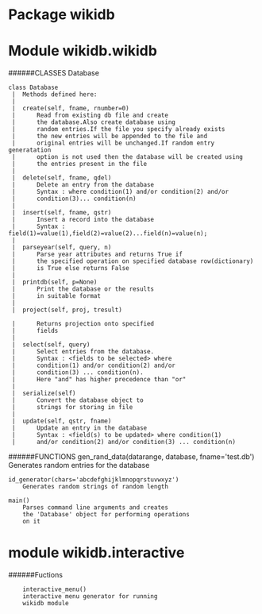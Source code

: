 Package wikidb
==============
Module wikidb.wikidb
=====================

######CLASSES
    Database
    
    class Database
     |  Methods defined here:
     |  
     |  create(self, fname, rnumber=0)
     |      Read from existing db file and create 
     |      the database.Also create database using 
     |      random entries.If the file you specify already exists 
     |      the new entries will be appended to the file and 
     |      original entries will be unchanged.If random entry generatation 
     |      option is not used then the database will be created using 
     |      the entries present in the file
     |  
     |  delete(self, fname, qdel)
     |      Delete an entry from the database
     |      Syntax : where condition(1) and/or condition(2) and/or 
     |      condition(3)... condition(n)
     |  
     |  insert(self, fname, qstr)
     |      Insert a record into the database
     |      Syntax : field(1)=value(1),field(2)=value(2)...field(n)=value(n);
     |  
     |  parseyear(self, query, n)
     |      Parse year attributes and returns True if 
     |      the specified operation on specified database row(dictionary)
     |      is True else returns False
     |  
     |  printdb(self, p=None)
     |      Print the database or the results
     |      in suitable format
     |  
     |  project(self, proj, tresult)

     |      Returns projection onto specified 
     |      fields
     |  
     |  select(self, query)
     |      Select entries from the database.
     |      Syntax : <fields to be selected> where 
     |      condition(1) and/or condition(2) and/or 
     |      condition(3) ... condition(n).
     |      Here "and" has higher precedence than "or"
     |  
     |  serialize(self)
     |      Convert the database object to
     |      strings for storing in file
     |  
     |  update(self, qstr, fname)
     |      Update an entry in the database
     |      Syntax : <field(s) to be updated> where condition(1) 
     |      and/or condition(2) and/or condition(3) ... condition(n)

######FUNCTIONS
    gen_rand_data(datarange, database, fname='test.db')
        Generates random entries for the database
    
    id_generator(chars='abcdefghijklmnopqrstuvwxyz')
        Generates random strings of random length
    
    main()
        Parses command line arguments and creates
        the 'Database' object for performing operations 
        on it


module wikidb.interactive
==========================

######Fuctions

        interactive_menu()
        interactive menu generator for running 
        wikidb module

